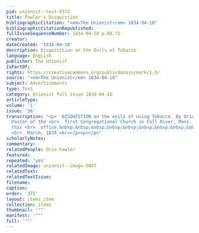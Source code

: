 ```yaml
---
pid: unionist--text-0372
title: Fowler's Disquistion
bibliographicCitation: "<em>The Unionist</em> 1834-04-10"
bibliographicCitationRepublished: 
fullIssueSequenceNumber: 1834-04-10 p.04.72
creator: 
dateCreated: '1834-04-10'
description: Disquisition on the Evils of Tobacco
language: English
publisher: The Unionist
IsPartOf: 
rights: https://creativecommons.org/publicdomain/mark/1.0/
source: "<em>The Unionist</em> 1834-04-10"
subject: Advertisements
type: Text
category: Unionist full issue 1834-04-10
articleType: 
volume: '1'
issue: '36'
transcription: "<p>  DISQUISTION on the evils of using Tobacco. By Orin Fowler, A.M.
  Pastor of the <br>  first Congregational Church in Fall River, Mass. For sale at
  this <br>  office.&nbsp;&nbsp;&nbsp;&nbsp;&nbsp;&nbsp;&nbsp;&nbsp;&nbsp;&nbsp;&nbsp;&nbsp;&nbsp;
  <br>  March, 1834 <br></p><p></p>"
scholarlyNotes: 
commentary: 
relatedPeople: Orin Fowler
featured: 
repeated: 'yes'
relatedImage: unionist--image-0047
relatedText: 
relatedTextIssue: 
filename: 
caption: 
order: '371'
layout: items_item
collection: items
thumbnail: '""'
manifest: '""'
full: '""'
---
```

